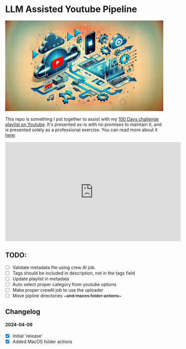 # LLM Assisted Youtube Pipeline
![Example banner](./assets/header.png)

This repo is something I put together to assist with my [100 Days challenge playlist on Youtube](https://www.youtube.com/playlist?list=PLQ_ZWdfWBMKsLgcocR3D_Zboa2C1WhBiy). It's presented as-is with no promises to maintain it, and is presented solely as a professional exercise. You can read more about it [here](http://wade.digital/blog/youtube-pipeline): 

<iframe width="560" height="315" src="https://www.youtube.com/embed/JB62lL-s4ng?si=SntN58Bhty0_3nxK" title="YouTube video player" frameborder="0" allow="accelerometer; autoplay; clipboard-write; encrypted-media; gyroscope; picture-in-picture; web-share" referrerpolicy="strict-origin-when-cross-origin" allowfullscreen></iframe>


## TODO: 
- [ ] Validate metadata file using crew AI job. 
- [ ] Tags should be included in description, not in the tags field
- [ ] Update playlist in metadata
- [ ] Auto select proper category from youtube options
- [ ] Make proper crewAI job to use the uploader
- [ ] Move pipline directories ~~~and macos folder actions~~~

## Changelog
#### 2024-04-09
- [x] Initial 'release'
- [x] Added MacOS folder actions